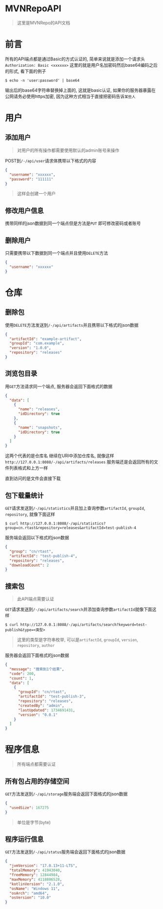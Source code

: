 # MVNRepoAPI

> 这里是MVNRepo的API文档

# 前言

所有的API端点都是通过Basic的方式认证的, 简单来说就是添加一个请求头`Authorization: Basic <xxxxxx>`
这里的<xxxxxx>就是用户名加密码然后base64编码之后的形式, 看下面的例子

```shell
$ echo -n 'user:password' | base64
```

输出后的base64字符串替换掉上面的<xxxxxx>, 这就是basic认证, 如果你的服务器暴露在公网请务必使用https加密,
因为这种方式相当于直接把密码告诉`某些人`

# 用户

## 添加用户

> 对用户的所有操作都需要使用默认的admin账号来操作

POST到`/-/api/user`请求体携带以下格式的内容

```json
{
  "username": "xxxxxx",
  "password": "111111"
}
```

> 这样会创建一个用户

## 修改用户信息

携带同样的json数据到同一个端点但是方法是`PUT`
即可修改密码或者账号

## 删除用户

只需要携带以下数据到同一个端点并且使用`DELETE`方法

```json
{
  "username": "xxxxxx"
}
```

# 仓库

## 删除包

使用`DELETE`方法发送到`/-/api/artifacts`并且携带以下格式的json数据

```json
{
  "artifactId": "example-artifact",
  "groupId": "com.example",
  "version": "1.0.0",
  "repository": "releases"
}
```

## 浏览包目录

用`GET`方法请求同一个端点, 服务器会返回下面格式的数据

```json
{
  "data": [
    {
      "name": "releases",
      "idDirectory": true
    },
    {
      "name": "snapshots",
      "idDirectory": true
    }
  ]
}
```

这两个代表的是仓库名
继续在URI中添加仓库名, 就像这样`http://127.0.0.1:8088/-/api/artifacts/releases`
服务端还是会返回所有的文件列表格式和上方一样

直到访问的是文件会直接下载

## 包下载量统计

`GET`请求发送到`/-/api/statistics`并且加上查询参数`artifactId`, `groupId`, `repository`, 就像下面这样

```shell
$ curl http://127.0.0.1:8088/-/api/statistics?group=cn.rtast&repository=releases&artifactId=test-publish-4
```

服务端会返回以下格式的json数据

```json
{
  "group": "cn/rtast",
  "artifactId": "test-publish-4",
  "repository": "releases",
  "downloadCount": 2
}
```

## 搜索包

> 此API端点需要认证

`GET`请求发送到`/-/api/artifacts/search`并添加查询参数`artifactId`就像下面这样

```shell
$ curl http://127.0.0.1:8088/-/api/artifacts/search?keyword=test-publish&type=<类型>
```

> 这里的类型是字符串枚举, 可以是`artifactId`, `groupId`, `version`, `repository`, `author`


服务器会返回下面格式的json数据

```json
{
  "message": "搜索到1个结果",
  "code": 200,
  "count": 1,
  "data": [
    {
      "groupId": "cn/rtast",
      "artifactId": "test-publish-3",
      "repository": "releases",
      "createdBy": "admin",
      "lastUpdated": 1734691431,
      "version": "0.0.1"
    }
  ]
}
```

# 程序信息

> 所有端点都需要认证

## 所有包占用的存储空间

`GET`方法发送到`/-/api/storage`服务端会返回下面格式的json数据

```json
{
  "usedSize": 167275
}
```

> 单位是字节(byte)

## 程序运行信息

`GET`方法发送到`/-/api/status`服务端会返回下面格式的json数据

```json
{
  "jvmVersion": "17.0.13+11-LTS",
  "totalMemory": 41943040,
  "freeMemory": 12844984,
  "maxMemory": 4118806528,
  "kotlinVersion": "2.1.0",
  "osName": "Windows 11",
  "osArch": "amd64",
  "osVersion": "10.0"
}
```